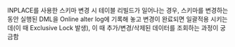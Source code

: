 INPLACE를 사용한 스키마 변경 시 테이블 리빌드가 일어나는 경우, 스키마를 변경하는 동안 실행된 DML을 Online alter log에 기록해 놓고 변경이 완료되면 일괄적용 시키는데(이 때 Exclusive Lock 발생), 이 때 추가/변경/삭제된 데이터를 조회하는 과정이 궁금함


